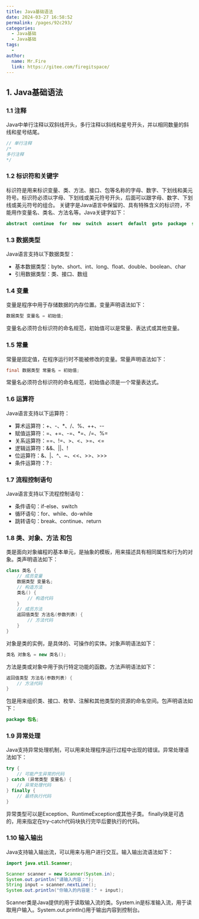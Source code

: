 ```yaml
---
title: Java基础语法
date: 2024-03-27 16:58:52
permalink: /pages/92c293/
categories:
  - Java基础
  - Java基础
tags:
  - 
author: 
  name: Mr.Fire
  link: https://gitee.com/firegitspace/
---
```



## 1. Java基础语法
### 1.1 注释
Java中单行注释以双斜线开头，多行注释以斜线和星号开头，并以相同数量的斜线和星号结尾。

```java
// 单行注释 
/* 
多行注释 
*/
``` 

### 1.2 标识符和关键字
标识符是用来标识变量、类、方法、接口、包等名称的字母、数字、下划线和美元符号。标识符必须以字母、下划线或美元符号开头，后面可以跟字母、数字、下划线或美元符号的组合。
关键字是Java语言中保留的、具有特殊含义的标识符，不能用作变量名、类名、方法名等。Java关键字如下：

```java 
abstract  continue  for  new  switch  assert  default  goto  package  synchronized  boolean  do  if  private  this  break  double  implements  protected  throw  byte  else  import  public  throws  case  enum  instanceof  return  transient  catch  extends  int  short  try  char  final  interface  static  void  class  finally  long  strictfp  volatile  const  float  native  super  while 
``` 

### 1.3 数据类型
Java语言支持以下数据类型：

- 基本数据类型：byte、short、int、long、float、double、boolean、char
- 引用数据类型：类、接口、数组

### 1.4 变量
变量是程序中用于存储数据的内存位置。变量声明语法如下：

```java
数据类型 变量名 = 初始值;
```

变量名必须符合标识符的命名规范，初始值可以是常量、表达式或其他变量。

### 1.5 常量
常量是固定值，在程序运行时不能被修改的变量。常量声明语法如下：

```java
final 数据类型 常量名 = 初始值;
```

常量名必须符合标识符的命名规范，初始值必须是一个常量表达式。

### 1.6 运算符
Java语言支持以下运算符：

- 算术运算符：+、-、*、/、%、++、--
- 赋值运算符：=、+=、-=、*=、/=、%=
- 关系运算符：==、!=、>、<、>=、<=
- 逻辑运算符：&&、||、!
- 位运算符：&、|、^、~、<<、>>、>>>
- 条件运算符：? :

### 1.7 流程控制语句
Java语言支持以下流程控制语句：

- 条件语句：if-else、switch
- 循环语句：for、while、do-while
- 跳转语句：break、continue、return



### 1.8 类、对象、方法 和包
类是面向对象编程的基本单元，是抽象的模板，用来描述具有相同属性和行为的对象。类声明语法如下：

```java
class 类名 {
    // 成员变量
    数据类型 变量名;
    // 构造方法
    类名() {
        // 构造代码
    }
    // 成员方法
    返回值类型 方法名(参数列表) {
        // 方法代码
    }
}
```

对象是类的实例，是具体的、可操作的实体。对象声明语法如下：

```java
类名 对象名 = new 类名();
```

方法是类或对象中用于执行特定功能的函数。方法声明语法如下：

```java
返回值类型 方法名(参数列表) {
    // 方法代码
}
```

包是用来组织类、接口、枚举、注解和其他类型的资源的命名空间。包声明语法如下：

```java
package 包名;
``` 

### 1.9 异常处理
Java支持异常处理机制，可以用来处理程序运行过程中出现的错误。异常处理语法如下：

```java
try {
    // 可能产生异常的代码
} catch (异常类型 变量名) {
    // 异常处理代码
} finally {
    // 最终执行代码
}
``` 

异常类型可以是Exception、RuntimeException或其他子类。 finally块是可选的，用来指定在try-catch代码块执行完毕后要执行的代码。  

### 1.10 输入输出
Java支持输入输出流，可以用来与用户进行交互。输入输出流语法如下：

```java
import java.util.Scanner;

Scanner scanner = new Scanner(System.in);
System.out.println("请输入内容：");
String input = scanner.nextLine();
System.out.println("你输入的内容是：" + input);
``` 

Scanner类是Java提供的用于读取输入流的类。System.in是标准输入流，用于读取用户输入。System.out.println()用于输出内容到控制台。  
